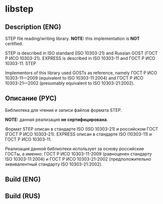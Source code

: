 # libstep

## Description (ENG)

STEP file reading/writing library.
**NOTE:** this implementation is **NOT** certified.

STEP is described in ISO standard (ISO 10303-21) and Russian GOST (ГОСТ Р ИСО
10303-21). EXPRESS is described in ISO 10303-11 and ГОСТ Р ИСО 10303-11.
STEP

Implementors of this library used GOSTs as reference, namely ГОСТ Р ИСО
10303-11—2009 (equivalent to ISO 10303-11:2004) and ГОСТ Р ИСО 10303-21—2002
(presumably equivalent to ISO 10303-21:2002).

## Описание (РУС)

Библиотека для чтения и записи файлов формата STEP.

**NOTE:** данная реализация **не сертифицирована**.

Формат STEP описан в стандарте ISO (ISO 10303-21) и российском ГОСТ (ГОСТ Р ИСО 10303-21). EXPRESS описан в стандарте ISO (10303-11) и ГОСТ Р ИСО 10303-11.

Реализация данной библиотеки использует за основу российские ГОСТы, а именно: ГОСТ Р ИСО 10303-11-2009 (равноценен стандарту ISO 10303-11:2004) и ГОСТ Р ИСО 10303-21-2002 (предположительно эквивалентный стандарту ISO 10303-21:2002).

## Build (ENG)

## Build (RUS)

## 
